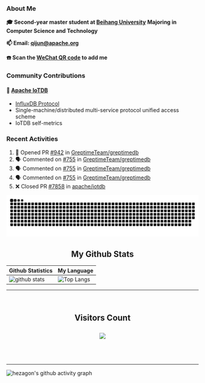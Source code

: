 ### About Me

**🎓 Second-year master student at [Beihang University](https://www.buaa.edu.cn/)** **Majoring in Computer Science and Technology**

**📫 Email: qijun@apache.org**

**☎️ Scan the [WeChat QR code](https://github.com/jun0315/jun0315/issues/1) to add me**

### Community Contributions

#### 🚀 [Apache IoTDB](https://github.com/apache/iotdb/pulls?q=+is%3Apr+author%3Ajun0315)

- [InfluxDB Protocol](https://iotdb.apache.org/zh/UserGuide/Master/API/InfluxDB-Protocol.html)
- Single-machine/distributed multi-service protocol unified access scheme
- IoTDB self-metrics


### Recent Activities
<!--START_SECTION:activity-->
1. 💪 Opened PR [#942](https://github.com/GreptimeTeam/greptimedb/pull/942) in [GreptimeTeam/greptimedb](https://github.com/GreptimeTeam/greptimedb)
2. 🗣 Commented on [#755](https://github.com/GreptimeTeam/greptimedb/issues/755) in [GreptimeTeam/greptimedb](https://github.com/GreptimeTeam/greptimedb)
3. 🗣 Commented on [#755](https://github.com/GreptimeTeam/greptimedb/issues/755) in [GreptimeTeam/greptimedb](https://github.com/GreptimeTeam/greptimedb)
4. 🗣 Commented on [#755](https://github.com/GreptimeTeam/greptimedb/issues/755) in [GreptimeTeam/greptimedb](https://github.com/GreptimeTeam/greptimedb)
5. ❌ Closed PR [#7858](https://github.com/apache/iotdb/pull/7858) in [apache/iotdb](https://github.com/apache/iotdb)
<!--END_SECTION:activity-->

![github contribution grid snake animation](https://raw.githubusercontent.com/jun0315/jun0315/output/github-contribution-grid-snake.svg)

<!-- START NEW SECTION -->
<p align="center">
 <h2 align="center">My Github Stats</h2>

| Github Statistics                                                                                           | My Language                                                                                                                 |
| ----------------------------------------------------------------------------------------------------------- | --------------------------------------------------------------------------------------------------------------------------- |
| ![github stats](https://github-readme-stats.vercel.app/api?username=jun0315&theme=dark&show_icons=true) | ![Top Langs](https://github-readme-stats.vercel.app/api/top-langs/?username=jun0315&hide=TeX&layout=compact&theme=dark) |

<hr>

<div align="center">
<br><h2 align="centre"><b>Visitors Count</b></p>  
<p align="center"><img align="center" src="https://profile-counter.glitch.me/{jun0315}/count.svg" /></p> 
<br></div>

<hr>

![hezagon's github activity graph](https://activity-graph.herokuapp.com/graph?username=jun0315&theme=react-dark)

